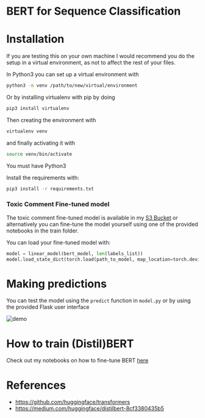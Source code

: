# BERT for Sequence Classification

# Installation

If you are testing this on your own machine I would recommend you do the setup in a virtual environment, as not to affect the rest of your files. 

In Python3 you can set up a virtual environment with 

```bash
python3 -m venv /path/to/new/virtual/environment
```

Or by installing virtualenv with pip by doing 
```bash
pip3 install virtualenv
```
Then creating the environment with 
```bash
virtualenv venv
```
and finally activating it with
```bash
source venv/bin/activate
```

You must have Python3

Install the requirements with:
```bash
pip3 install -r requirements.txt
```

### Toxic Comment Fine-tuned model 

The toxic comment fine-tuned model is available in my [S3 Bucket](https://toxic-model.s3.eu-west-2.amazonaws.com/toxic_model.pt) or alternatively you can fine-tune the model yourself using one of the provided notebooks in the train folder.

You can load your fine-tuned model with:

```python
model = linear_model(bert_model, len(labels_list))
model.load_state_dict(torch.load(path_to_model, map_location=torch.device('cpu')))
```

# Making predictions

You can test the model using the `predict` function in `model.py` or by using the provided Flask user interface

![demo](/Users/oliverproud/bert-sequence-classification/static/images/demo.png)

# How to train (Distil)BERT

Check out my notebooks on how to fine-tune BERT [here]()

# References 

- <https://github.com/huggingface/transformers>
- <https://medium.com/huggingface/distilbert-8cf3380435b5>
